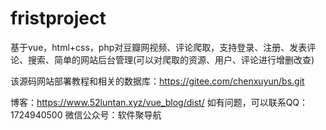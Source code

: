 # fristproject
基于vue，html+css，php对豆瓣网视频、评论爬取，支持登录、注册、发表评论、搜索、简单的网站后台管理(可以对爬取的资源、用户、评论进行增删改查)

该源码网站部署教程和相关的数据库：https://gitee.com/chenxuyun/bs.git

博客：https://www.52luntan.xyz/vue_blog/dist/
如有问题，可以联系QQ：1724940500
微信公众号：软件聚导航
